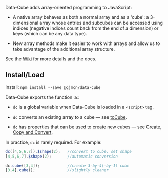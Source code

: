 Data-Cube adds array-oriented programming to JavaScript:

* A native array behaves as both a normal array and as a 'cube': a 3-dimensional array whose entries and subcubes can be accessed using indices (negative indices count back from the end of a dimension) or keys (which can be any data type).

* New array methods make it easier to work with arrays and allow us to take advantage of the additional array structure.

See the [Wiki](https://github.com/gjmcn/data-cube/wiki) for more details and the docs.

## Install/Load

Install: `npm install --save @gjmcn/data-cube`

Data-Cube exports the function `dc`:

* `dc` is a global variable when Data-Cube is loaded in a `<script>` tag.

* `dc` converts an existing array to a cube &mdash; see [toCube](https://github.com/gjmcn/data-cube/wiki/Create-Copy-and-Convert#method_to_cube).

* `dc` has properties that can be used to create new cubes &mdash; see [Create, Copy and Convert](https://github.com/gjmcn/data-cube/wiki/Create-Copy-and-Convert).

In practice, `dc` is rarely required. For example:

```js
dc([4,5,6,7]).$shape(2);   //convert to cube, set shape
[4,5,6,7].$shape(2);       //automatic conversion

dc.cube([3,4]);            //create 3-by-4(-by-1) cube
[3,4].cube();              //slightly cleaner

```
